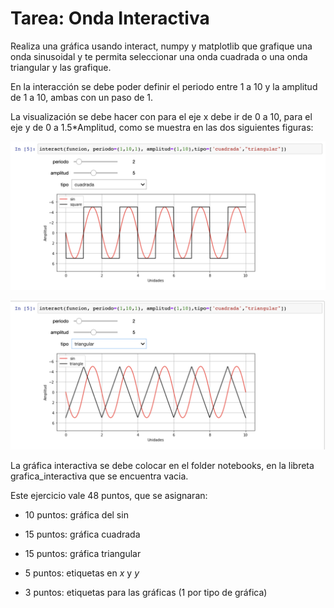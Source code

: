 # Tarea: Onda Interactiva

Realiza una gráfica usando  interact, numpy y matplotlib que grafique una onda sinusoidal y te permita seleccionar  una onda cuadrada o una onda triangular y las grafique.

En la interacción se debe poder definir el periodo entre 1 a 10 y la amplitud de 1 a 10, ambas con un paso de 1.

La visualización se debe hacer con para el eje x debe ir de 0 a 10, 
para el eje y de 0 a 1.5*Amplitud, como se muestra en las dos siguientes figuras:

![cuadrada](./img/cuadrada.png)

![triangular](./img/triangular.png)


La gráfica interactiva se debe colocar en el folder notebooks, en la libreta grafica_interactiva que se encuentra vacia.

Este ejercicio vale 48  puntos, que se asignaran:

* 10 puntos: gráfica del sin

* 15 puntos: gráfica cuadrada

* 15 puntos: gráfica triangular

*  5 puntos: etiquetas en $x$ y $y$

*  3 puntos: etiquetas para las gráficas (1 por tipo de gráfica)
